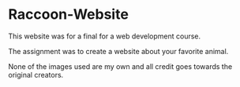 # Raccoon-Website

This website was for a final for a web development course. 

The assignment was to create a website about your favorite animal. 

None of the images used are my own and all credit goes towards the original creators. 
